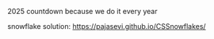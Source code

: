 2025 countdown because we do it every year 

snowflake solution: https://pajasevi.github.io/CSSnowflakes/

